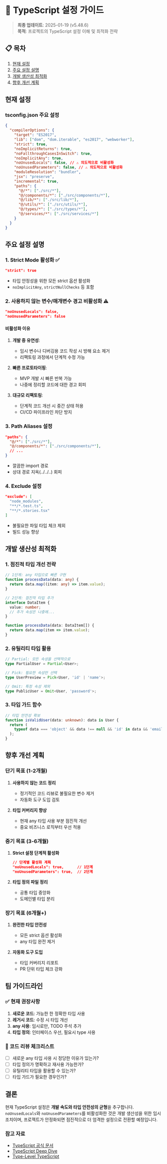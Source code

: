 # 🔧 TypeScript 설정 가이드

> **최종 업데이트**: 2025-01-19 (v5.48.6)  
> **목적**: 프로젝트의 TypeScript 설정 이해 및 최적화 전략

## 📋 목차

1. [현재 설정](#현재-설정)
2. [주요 설정 설명](#주요-설정-설명)
3. [개발 생산성 최적화](#개발-생산성-최적화)
4. [향후 개선 계획](#향후-개선-계획)

## 현재 설정

### tsconfig.json 주요 설정

```json
{
  "compilerOptions": {
    "target": "ES2017",
    "lib": ["dom", "dom.iterable", "es2017", "webworker"],
    "strict": true,
    "noImplicitReturns": true,
    "noFallthroughCasesInSwitch": true,
    "noImplicitAny": true,
    "noUnusedLocals": false, // ⚠️ 의도적으로 비활성화
    "noUnusedParameters": false, // ⚠️ 의도적으로 비활성화
    "moduleResolution": "bundler",
    "jsx": "preserve",
    "incremental": true,
    "paths": {
      "@/*": ["./src/*"],
      "@/components/*": ["./src/components/*"],
      "@/lib/*": ["./src/lib/*"],
      "@/utils/*": ["./src/utils/*"],
      "@/types/*": ["./src/types/*"],
      "@/services/*": ["./src/services/*"]
    }
  }
}
```

## 주요 설정 설명

### 1. Strict Mode 활성화 ✅

```json
"strict": true
```

- 타입 안정성을 위한 모든 strict 옵션 활성화
- `noImplicitAny`, `strictNullChecks` 등 포함

### 2. 사용하지 않는 변수/매개변수 경고 비활성화 ⚠️

```json
"noUnusedLocals": false,
"noUnusedParameters": false
```

#### 비활성화 이유

1. **개발 중 유연성**:
   - 임시 변수나 디버깅용 코드 작성 시 방해 요소 제거
   - 리팩토링 과정에서 단계적 수정 가능

2. **빠른 프로토타이핑**:
   - MVP 개발 시 빠른 반복 가능
   - 나중에 정리할 코드에 대한 경고 회피

3. **대규모 리팩토링**:
   - 단계적 코드 개선 시 중간 상태 허용
   - CI/CD 파이프라인 차단 방지

### 3. Path Aliases 설정

```json
"paths": {
  "@/*": ["./src/*"],
  "@/components/*": ["./src/components/*"],
  // ...
}
```

- 깔끔한 import 경로
- 상대 경로 지옥(../../..) 회피

### 4. Exclude 설정

```json
"exclude": [
  "node_modules",
  "**/*.test.ts",
  "**/*.stories.tsx"
]
```

- 불필요한 파일 타입 체크 제외
- 빌드 성능 향상

## 개발 생산성 최적화

### 1. 점진적 타입 개선 전략

```typescript
// 1단계: any 타입으로 빠른 구현
function processData(data: any) {
  return data.map((item: any) => item.value);
}

// 2단계: 점진적 타입 추가
interface DataItem {
  value: number;
  // 추가 속성은 나중에...
}

function processData(data: DataItem[]) {
  return data.map(item => item.value);
}
```

### 2. 유틸리티 타입 활용

```typescript
// Partial: 모든 속성을 선택적으로
type PartialUser = Partial<User>;

// Pick: 필요한 속성만 선택
type UserPreview = Pick<User, 'id' | 'name'>;

// Omit: 특정 속성 제외
type PublicUser = Omit<User, 'password'>;
```

### 3. 타입 가드 함수

```typescript
// 타입 안전성 확보
function isValidUser(data: unknown): data is User {
  return (
    typeof data === 'object' && data !== null && 'id' in data && 'email' in data
  );
}
```

## 향후 개선 계획

### 단기 목표 (1-2개월)

1. **사용하지 않는 코드 정리**
   - 정기적인 코드 리뷰로 불필요한 변수 제거
   - 자동화 도구 도입 검토

2. **타입 커버리지 향상**
   - 현재 any 타입 사용 부분 점진적 개선
   - 중요 비즈니스 로직부터 우선 적용

### 중기 목표 (3-6개월)

1. **Strict 설정 단계적 활성화**

   ```json
   // 단계별 활성화 계획
   "noUnusedLocals": true,      // 1단계
   "noUnusedParameters": true,  // 2단계
   ```

2. **타입 정의 파일 정리**
   - 공통 타입 중앙화
   - 도메인별 타입 분리

### 장기 목표 (6개월+)

1. **완전한 타입 안전성**
   - 모든 strict 옵션 활성화
   - any 타입 완전 제거

2. **자동화 도구 도입**
   - 타입 커버리지 리포트
   - PR 단위 타입 체크 강화

## 팀 가이드라인

### ✅ 현재 권장사항

1. **새로운 코드**: 가능한 한 정확한 타입 사용
2. **레거시 코드**: 수정 시 타입 개선
3. **any 사용**: 임시로만, TODO 주석 추가
4. **타입 정의**: 인터페이스 우선, 필요시 type 사용

### 📝 코드 리뷰 체크리스트

- [ ] 새로운 any 타입 사용 시 정당한 이유가 있는가?
- [ ] 타입 정의가 명확하고 재사용 가능한가?
- [ ] 유틸리티 타입을 활용할 수 있는가?
- [ ] 타입 가드가 필요한 경우인가?

## 결론

현재 TypeScript 설정은 **개발 속도와 타입 안전성의 균형**을 추구합니다. `noUnusedLocals`와 `noUnusedParameters`를 비활성화한 것은 개발 생산성을 위한 임시 조치이며, 프로젝트가 안정화되면 점진적으로 더 엄격한 설정으로 전환할 예정입니다.

### 참고 자료

- [TypeScript 공식 문서](https://www.typescriptlang.org/docs/)
- [TypeScript Deep Dive](https://basarat.gitbook.io/typescript/)
- [Type-Level TypeScript](https://type-level-typescript.com/)

